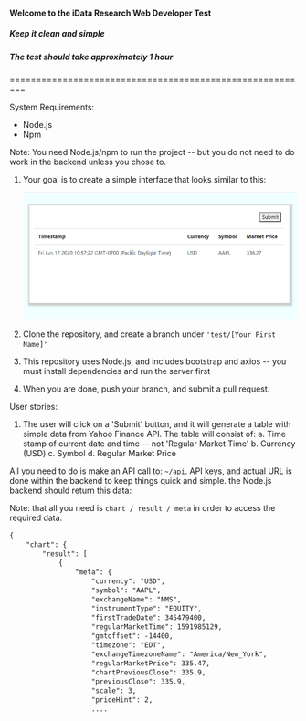 #### Welcome to the iData Research Web Developer Test

##### Keep it clean and simple

##### The test should take approximately 1 hour

=========================================================

System Requirements:

- Node.js
- Npm

Note: You need Node.js/npm to run the project -- but you do not need to do work in the backend unless you chose to.

1. Your goal is to create a simple interface that looks similar to this:

   ![image](./screenshots/Snapshot.PNG)

2. Clone the repository, and create a branch under `'test/[Your First Name]'`

3. This repository uses Node.js, and includes bootstrap and axios -- you must install dependencies and run the server first

4. When you are done, push your branch, and submit a pull request.

User stories:

1. The user will click on a 'Submit' button, and it will generate a table with simple data from Yahoo Finance API. The table will consist of:
   a. Time stamp of current date and time -- not 'Regular Market Time'
   b. Currency (USD)
   c. Symbol
   d. Regular Market Price

All you need to do is make an API call to: `~/api`. API keys, and actual URL is done within the backend to keep things quick and simple. the Node.js backend should return this data:

Note: that all you need is `chart / result / meta` in order to access the required data.

```
{
    "chart": {
        "result": [
            {
                "meta": {
                    "currency": "USD",
                    "symbol": "AAPL",
                    "exchangeName": "NMS",
                    "instrumentType": "EQUITY",
                    "firstTradeDate": 345479400,
                    "regularMarketTime": 1591985129,
                    "gmtoffset": -14400,
                    "timezone": "EDT",
                    "exchangeTimezoneName": "America/New_York",
                    "regularMarketPrice": 335.47,
                    "chartPreviousClose": 335.9,
                    "previousClose": 335.9,
                    "scale": 3,
                    "priceHint": 2,
                    ....
```
